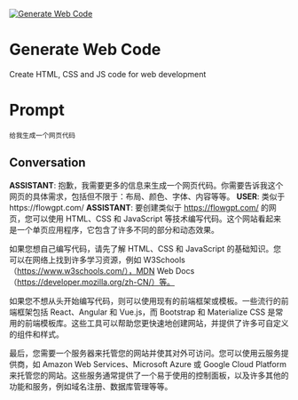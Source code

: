
[![Generate Web Code](https://flow-prompt-covers.s3.us-west-1.amazonaws.com/icon/minimalist/mini_9.png)]()
# Generate Web Code 
Create HTML, CSS and JS code for web development

# Prompt

```
给我生成一个网页代码
```

## Conversation

**ASSISTANT**: 抱歉，我需要更多的信息来生成一个网页代码。你需要告诉我这个网页的具体需求，包括但不限于：布局、颜色、字体、内容等等。
**USER**: 类似于https://flowgpt.com/
**ASSISTANT**: 要创建类似于 https://flowgpt.com/ 的网页，您可以使用 HTML、CSS 和 JavaScript 等技术编写代码。这个网站看起来是一个单页应用程序，它包含了许多不同的部分和动态效果。



如果您想自己编写代码，请先了解 HTML、CSS 和 JavaScript 的基础知识。您可以在网络上找到许多学习资源，例如 W3Schools（https://www.w3schools.com/），MDN Web Docs（https://developer.mozilla.org/zh-CN/）等。



如果您不想从头开始编写代码，则可以使用现有的前端框架或模板。一些流行的前端框架包括 React、Angular 和 Vue.js，而 Bootstrap 和 Materialize CSS 是常用的前端模板库。这些工具可以帮助您更快速地创建网站，并提供了许多可自定义的组件和样式。



最后，您需要一个服务器来托管您的网站并使其对外可访问。您可以使用云服务提供商，如 Amazon Web Services、Microsoft Azure 或 Google Cloud Platform 来托管您的网站。这些服务通常提供了一个易于使用的控制面板，以及许多其他的功能和服务，例如域名注册、数据库管理等等。


